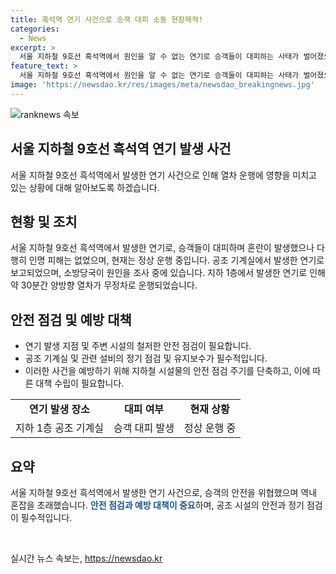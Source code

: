 ```yaml
---
title: 흑석역 연기 사건으로 승객 대피 소동 현장제적!
categories:
  - News
excerpt: >
  서울 지하철 9호선 흑석역에서 원인을 알 수 없는 연기로 승객들이 대피하는 사태가 벌어졌으나 인명 피해는 없었다. 연기는 지하 1층 공조 기계실에서 발생했으며, 열차는 30분간 무정차 운행을 했지만 현재는 정상 운행 중이다. 이 같은 사고는 이번이 두 번째로, 소방당국은 원인을 조사 중이다. (150자)
feature_text: >
  서울 지하철 9호선 흑석역에서 원인을 알 수 없는 연기로 승객들이 대피하는 사태가 벌어졌으나 인명 피해는 없었다. 연기는 지하 1층 공조 기계실에서 발생했으며, 열차는 30분간 무정차 운행을 했지만 현재는 정상 운행 중이다. 이 같은 사고는 이번이 두 번째로, 소방당국은 원인을 조사 중이다. (150자)
image: 'https://newsdao.kr/res/images/meta/newsdao_breakingnews.jpg'
---
```


<p><img src="https://newsdao.kr/res/images/meta/newsdao_breakingnews.jpg" alt="ranknews 속보" /></p>

<h2 data-ke-size="size26">서울 지하철 9호선 흑석역 연기 발생 사건</h2>

<p data-ke-size="size16">서울 지하철 9호선 흑석역에서 발생한 연기 사건으로 인해 열차 운행에 영향을 미치고 있는 상황에 대해 알아보도록 하겠습니다.</p>

<h2>현황 및 조치</h2>

<p data-ke-size="size16">서울 지하철 9호선 흑석역에서 발생한 연기로, 승객들이 대피하며 혼란이 발생했으나 다행히 인명 피해는 없었으며, 현재는 정상 운행 중입니다. 공조 기계실에서 발생한 연기로 보고되었으며, 소방당국이 원인을 조사 중에 있습니다. 지하 1층에서 발생한 연기로 인해 약 30분간 양방향 열차가 무정차로 운행되었습니다.</p>

<h2>안전 점검 및 예방 대책</h2>

<ul>
  <li>연기 발생 지점 및 주변 시설의 철저한 안전 점검이 필요합니다.</li>
  <li>공조 기계실 및 관련 설비의 정기 점검 및 유지보수가 필수적입니다.</li>
  <li>이러한 사건을 예방하기 위해 지하철 시설물의 안전 점검 주기를 단축하고, 이에 따른 대책 수립이 필요합니다.</li>
</ul>

<table>
  <tr>
    <td style="text-align: center; height: 17px;"><b>연기 발생 장소</b></td>
    <td style="text-align: center; height: 17px;"><b>대피 여부</b></td>
    <td style="text-align: center; height: 17px;"><b>현재 상황</b></td>
  </tr>
  <tr>
    <td style="text-align: center;">지하 1층 공조 기계실</td>
    <td style="text-align: center;">승객 대피 발생</td>
    <td style="text-align: center;">정상 운행 중</td>
  </tr>
</table>

<h2>요약</h2>

<p data-ke-size="size16">서울 지하철 9호선 흑석역에서 발생한 연기 사건으로, 승객의 안전을 위협했으며 역내 혼잡을 초래했습니다. <b><span style="color: #1a5490;">안전 점검과 예방 대책이 중요</span></b>하며, 공조 시설의 안전과 정기 점검이 필수적입니다.</p>

<p data-ke-size="size16">&nbsp;</p>
실시간 뉴스 속보는, <a href="https://newsdao.kr" rel="dofollow">https://newsdao.kr</a>


